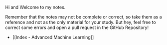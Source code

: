 Hi and Welcome to my notes.

Remember that the notes may not be complete or correct, so take them as a reference and not as the only material for your study. But hey, feel free to correct some errors and open a pull request in the GitHub Repository!

- [[Index - Advanced Machine Learning]]

